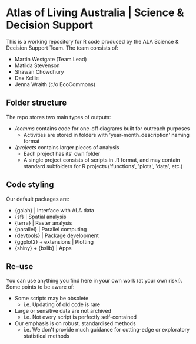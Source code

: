 # Atlas of Living Australia | Science & Decision Support
This is a working repository for R code produced by the ALA Science & Decision Support Team. The team consists of:

- Martin Westgate (Team Lead)
- Matilda Stevenson
- Shawan Chowdhury
- Dax Kellie
- Jenna Wraith (c/o EcoCommons)

## Folder structure
The repo stores two main types of outputs:
- */comms* contains code for one-off diagrams built for outreach purposes
  - Activities are stored in folders with 'year-month_description' naming format
- */projects* contains larger pieces of analysis
  - Each project has its' own folder
  - A single project consists of scripts in .R format, and may contain standard subfolders for R projects ('functions', 'plots', 'data', etc.)

## Code styling
Our default packages are:
- {galah} | Interface with ALA data
- {sf} | Spatial analysis
- {terra} | Raster analysis
- {parallel} | Parallel computing
- {devtools} | Package development
- {ggplot2} + extensions | Plotting
- {shiny} + {bslib} | Apps

## Re-use
You can use anything you find here in your own work (at your own risk!). Some points to be aware of:

- Some scripts may be obsolete
  - i.e. Updating of old code is rare
- Large or sensitive data are not archived
  - i.e. Not every script is perfectly self-contained
- Our emphasis is on robust, standardised methods
  - i.e. We don't provide much guidance for cutting-edge or exploratory statistical methods
